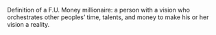 Definition of a  F.U. Money  millionaire: a  person with  a vision who  orchestrates  other peoples’  time, talents,  and money to  make his or her vision a reality.
